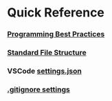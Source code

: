 # Quick Reference

### [Programming Best Practices](./PROGRAMMING.md)

### [Standard File Structure](./Example-Project)

### VSCode [settings.json](./IDEs.md)

### [.gitignore settings](./GITIGNORE.md)

